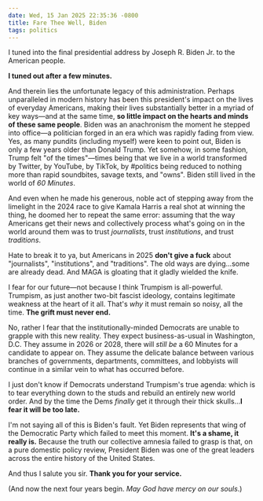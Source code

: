 ```yaml
---
date: Wed, 15 Jan 2025 22:35:36 -0800
title: Fare Thee Well, Biden
tags: politics
---
```


I tuned into the final presidential address by Joseph R. Biden Jr. to the American people.

**I tuned out after a few minutes.**

And therein lies the unfortunate legacy of this administration. Perhaps unparalleled in modern history has been this president's impact on the lives of everyday Americans, making their lives substantially better in a myriad of key ways—and at the same time, **so little impact on the hearts and minds of these same people**. Biden was an anachronism the moment he stepped into office—a politician forged in an era which was rapidly fading from view. Yes, as many pundits (including myself) were keen to point out, Biden is only a few years older than Donald Trump. Yet somehow, in some fashion, Trump felt "of the times"—times being that we live in a world transformed by Twitter, by YouTube, by TikTok, by #politics being reduced to nothing more than rapid soundbites, savage texts, and "owns". Biden still lived in the world of _60 Minutes_.

And even when he made his generous, noble act of stepping away from the limelight in the 2024 race to give Kamala Harris a real shot at winning the thing, he doomed her to repeat the same error: assuming that the way Americans get their news and collectively process what's going on in the world around them was to trust _journalists_, trust _institutions_, and trust _traditions_.

Hate to break it to ya, but Americans in 2025 **don't give a fuck** about "journalists", "institutions", and "traditions". The old ways are dying…some are already dead. And MAGA is gloating that it gladly wielded the knife.

I fear for our future—not because I think Trumpism is all-powerful. Trumpism, as just another two-bit fascist ideology, contains legitimate weakness at the heart of it all. That's _why_ it must remain so noisy, all the time. **The grift must never end.**

No, rather I fear that the institutionally-minded Democrats are unable to grapple with this new reality. They expect business-as-usual in Washington, D.C. They assume in 2026 or 2028, there will _still be_ a 60 Minutes for a candidate to appear on. They assume the delicate balance between various branches of governments, departments, committees, and lobbyists will continue in a similar vein to what has occurred before.

I just don't know if Democrats understand Trumpism's true agenda: which is to tear everything down to the studs and rebuild an entirely new world order. And by the time the Dems _finally_ get it through their thick skulls…**I fear it will be too late.**

I'm not saying all of this is Biden's fault. Yet Biden represents that wing of the Democratic Party which failed to meet this moment. **It's a shame, it really is.** Because the truth our collective amnesia failed to grasp is that, on a pure domestic policy review, President Biden was one of the great leaders across the entire history of the United States.

And thus I salute you sir. **Thank you for your service.**

(And now the next four years begin. _May God have mercy on our souls_.)
